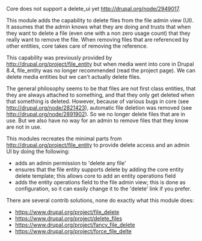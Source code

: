 Core does not support a delete_ui yet http://drupal.org/node/2949017.

This module adds the capability to delete files from the file admin view (UI). It assumes that the admin knows what they are doing and trusts that when they want to delete a file (even one with a non zero usage count) that they really want to remove the file. When removing files that are referenced by other entities, core takes care of removing the reference.

This capability was previously provided by http://drupal.org/project/file_entity but when media went into core in Drupal 8.4, file_entity was no longer recommended (read the project page). We can delete media entities but we can't actually delete files.

The general philosophy seems to be that files are not first class entities, that they are always attached to something, and that they only get deleted when that something is deleted. However, because of various bugs in core (see http://drupal.org/node/2821423), automatic file deletion was removed (see http://drupal.org/node/2891902). So we no longer delete files that are in use. But we also have no way for an admin to remove files that they know are not in use.

This modules recreates the minimal parts from http://drupal.org/project/file_entity to provide delete access and an admin UI by doing the following:

* adds an admin permission to 'delete any file'
* ensures that the file entity supports delete by adding the core entity delete template; this allows core to add an entity operations field
* adds the entity operations field to the file admin view; this is done as configuration, so it can easily change it to the 'delete' link if you prefer.

There are several contrib solutions, none do exactly what this module does:

* https://www.drupal.org/project/file_delete
* https://www.drupal.org/project/delete_files
* https://www.drupal.org/project/fancy_file_delete
* https://www.drupal.org/project/force_file_delte
